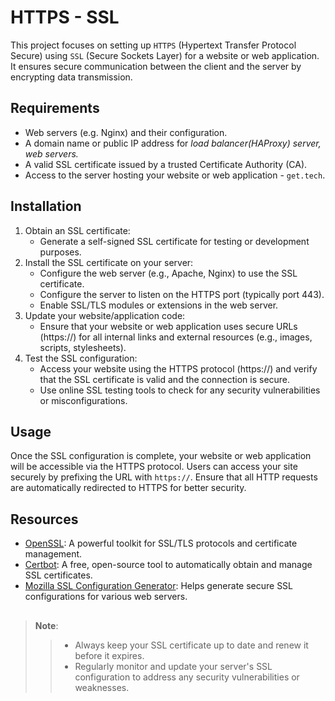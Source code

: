 # HTTPS - SSL

This project focuses on setting up `HTTPS` (Hypertext Transfer Protocol Secure) using `SSL` (Secure Sockets Layer) for a website or web application. It ensures secure communication between the client and the server by encrypting data transmission.

## Requirements

- Web servers (e.g. Nginx) and their configuration.
- A domain name or public IP address for *load balancer(HAProxy) server, web servers.*
- A valid SSL certificate issued by a trusted Certificate Authority (CA).
- Access to the server hosting your website or web application - `get.tech`.

## Installation

1. Obtain an SSL certificate:
   - Generate a self-signed SSL certificate for testing or development purposes.
2. Install the SSL certificate on your server:
   - Configure the web server (e.g., Apache, Nginx) to use the SSL certificate.
   - Configure the server to listen on the HTTPS port (typically port 443).
   - Enable SSL/TLS modules or extensions in the web server.
3. Update your website/application code:
   - Ensure that your website or web application uses secure URLs (https://) for all internal links and external resources (e.g., images, scripts, stylesheets).
4. Test the SSL configuration:
   - Access your website using the HTTPS protocol (https://) and verify that the SSL certificate is valid and the connection is secure.
   - Use online SSL testing tools to check for any security vulnerabilities or misconfigurations.
   
## Usage

Once the SSL configuration is complete, your website or web application will be accessible via the HTTPS protocol. Users can access your site securely by prefixing the URL with `https://`. Ensure that all HTTP requests are automatically redirected to HTTPS for better security.

## Resources

- [OpenSSL](https://www.openssl.org/): A powerful toolkit for SSL/TLS protocols and certificate management.
- [Certbot](https://certbot.eff.org/): A free, open-source tool to automatically obtain and manage SSL certificates.
- [Mozilla SSL Configuration Generator](https://mozilla.github.io/server-side-tls/ssl-config-generator/): Helps generate secure SSL configurations for various web servers.

## 
> **Note**:  
>> - Always keep your SSL certificate up to date and renew it before it expires.  
>> - Regularly monitor and update your server's SSL configuration to address any security vulnerabilities or weaknesses.
